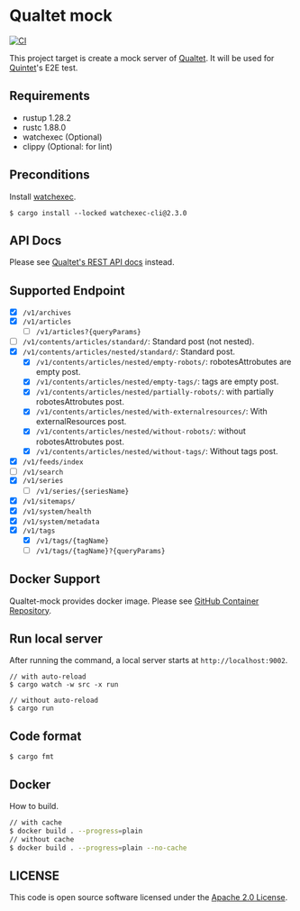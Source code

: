 # Qualtet mock

[![CI](https://github.com/yoshinorin/qualtet-mock/actions/workflows/ci.yml/badge.svg?branch=master)](https://github.com/yoshinorin/qualtet-mock/actions/workflows/ci.yml)

This project target is create a mock server of [Qualtet](https://github.com/yoshinorin/qualtet). It will be used for [Quintet](https://github.com/yoshinorin/quintet)'s E2E test.

## Requirements

* rustup 1.28.2
* rustc 1.88.0
* watchexec (Optional)
* clippy (Optional: for lint)

## Preconditions

Install [watchexec](https://github.com/watchexec/watchexec).

```
$ cargo install --locked watchexec-cli@2.3.0
```

## API Docs

Please see [Qualtet's REST API docs](https://yoshinorin.github.io/qualtet/rest-api/) instead.

## Supported Endpoint

- [x] `/v1/archives`
- [x] `/v1/articles`
  - [ ] `/v1/articles?{queryParams}`
- [ ] `/v1/contents/articles/standard/`: Standard post (not nested).
- [x] `/v1/contents/articles/nested/standard/`: Standard post.
  - [x] `/v1/contents/articles/nested/empty-robots/`: robotesAttrobutes are empty post.
  - [x] `/v1/contents/articles/nested/empty-tags/`: tags are empty post.
  - [x] `/v1/contents/articles/nested/partially-robots/`: with partially robotesAttrobutes post.
  - [x] `/v1/contents/articles/nested/with-externalresources/`: With externalResources post.
  - [x] `/v1/contents/articles/nested/without-robots/`: without robotesAttrobutes post.
  - [x] `/v1/contents/articles/nested/without-tags/`: Without tags post.
- [x] `/v1/feeds/index`
- [ ] `/v1/search`
- [x] `/v1/series`
  - [ ] `/v1/series/{seriesName}`
- [x] `/v1/sitemaps/`
- [x] `/v1/system/health`
- [x] `/v1/system/metadata`
- [x] `/v1/tags`
  - [x] `/v1/tags/{tagName}`
  - [ ] `/v1/tags/{tagName}?{queryParams}`

## Docker Support

Qualtet-mock provides docker image. Please see [GitHub Container Repository](https://github.com/yoshinorin/qualtet-mock/pkgs/container/docker-qualtet-mock).

## Run local server

After running the command, a local server starts at `http://localhost:9002`.

```
// with auto-reload
$ cargo watch -w src -x run

// without auto-reload
$ cargo run
```

## Code format

```
$ cargo fmt
```

## Docker

How to build.

```sh
// with cache
$ docker build . --progress=plain
// without cache
$ docker build . --progress=plain --no-cache
```

## LICENSE

This code is open source software licensed under the [Apache 2.0 License](https://www.apache.org/licenses/LICENSE-2.0.html).

